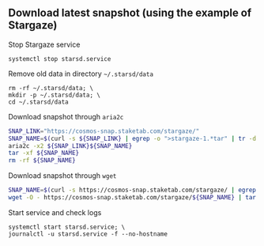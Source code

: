 ## Download latest snapshot (using the example of Stargaze)  
Stop Stargaze service  
```
systemctl stop starsd.service
```  

Remove old data in directory `~/.starsd/data`  
```
rm -rf ~/.starsd/data; \
mkdir -p ~/.starsd/data; \
cd ~/.starsd/data
```

Download snapshot through `aria2c`  
```bash
SNAP_LINK="https://cosmos-snap.staketab.com/stargaze/"
SNAP_NAME=$(curl -s ${SNAP_LINK} | egrep -o ">stargaze-1.*tar" | tr -d ">")
aria2c -x2 ${SNAP_LINK}${SNAP_NAME}
tar -xf ${SNAP_NAME}
rm -rf ${SNAP_NAME}
```

Download snapshot through `wget`  
```bash
SNAP_NAME=$(curl -s https://cosmos-snap.staketab.com/stargaze/ | egrep -o ">stargaze-1.*tar" | tr -d ">"); \
wget -O - https://cosmos-snap.staketab.com/stargaze/${SNAP_NAME} | tar xf -
```

Start service and check logs  
```
systemctl start starsd.service; \
journalctl -u starsd.service -f --no-hostname
```
